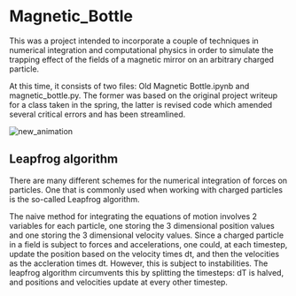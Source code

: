 # Magnetic_Bottle
This was a project intended to incorporate a couple of techniques in numerical integration and 
computational physics in order to simulate the trapping effect of the fields of a magnetic mirror
on an arbitrary charged particle.

At this time, it consists of two files: Old Magnetic Bottle.ipynb and magnetic_bottle.py.
The former was based on the original project writeup for a class taken in the spring, 
the latter is revised code which amended several critical errors and has been streamlined. 

![new_animation](https://github.com/user-attachments/assets/c9efb783-4f47-46bf-bf07-3fc5147dbacc)

## Leapfrog algorithm
There are many different schemes for the numerical integration of forces on particles. One that is commonly used when
working with charged particles is the so-called Leapfrog algorithm. 

The naive method for integrating the equations of motion involves 2 variables for each particle, one storing the 3 dimensional 
position values and one storing the 3 dimensional velocity values. Since a charged particle in a field is subject to forces
and accelerations, one could, at each timestep, update the position based on the velocity times dt, and then the velocities as 
the accleration times dt. However, this is subject to instabilities. The leapfrog algorithm circumvents this by splitting the 
timesteps: dT is halved, and positions and velocities update at every other timestep.
